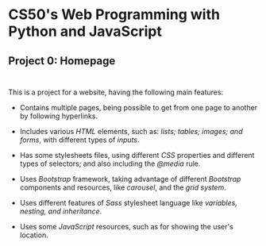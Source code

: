 # CS50's Web Programming with Python and JavaScript

## Project 0: Homepage<br><br>

This is a project for a website, having the following main features:

- Contains multiple pages, being possible to get from one page to another by following hyperlinks.

- Includes various *HTML* elements, such as: *lists; tables; images; and forms*, with different types of *inputs*.

- Has some stylesheets files, using different *CSS* properties and different types of selectors; and also including the *@media* rule.

- Uses *Bootstrap* framework, taking advantage of different *Bootstrap* components and resources, like *carousel*, and the *grid system*.

- Uses different features of *Sass* stylesheet language like *variables, nesting, and inheritance*.

- Uses  some *JavaScript* resources, such as for showing the user's location.

